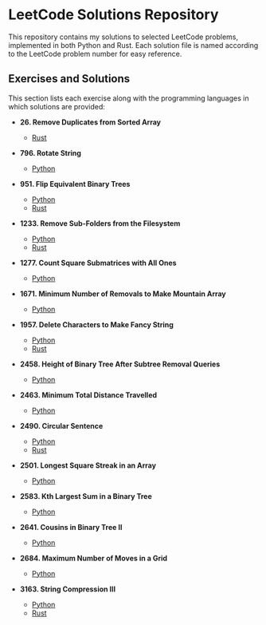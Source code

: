 # LeetCode Solutions Repository

This repository contains my solutions to selected LeetCode problems, implemented in both Python and Rust. Each solution file is named according to the LeetCode problem number for easy reference.

## Exercises and Solutions

This section lists each exercise along with the programming languages in which solutions are provided:

- **26. Remove Duplicates from Sorted Array**
   - [Rust](rust/26.rs)

- **796. Rotate String**
    - [Python](python3/796.py)

- **951. Flip Equivalent Binary Trees**
   - [Python](python3/951.py)
   - [Rust](rust/951.rs)

- **1233. Remove Sub-Folders from the Filesystem**
   - [Python](python3/1233.py)
   - [Rust](rust/1233.rs)

- **1277. Count Square Submatrices with All Ones**
   - [Python](python3/1277.py)

- **1671. Minimum Number of Removals to Make Mountain Array**
    - [Python](python3/1671.py)

- **1957. Delete Characters to Make Fancy String**
    - [Python](python3/1957.py)
    - [Rust](rust/1957.rs)

- **2458. Height of Binary Tree After Subtree Removal Queries**
   - [Python](python3/2458.py)

- **2463. Minimum Total Distance Travelled**
    - [Python](python3/2463.py)

- **2490. Circular Sentence**
    - [Python](python3/2490.py)
    - [Rust](rust/2490.rs)

- **2501. Longest Square Streak in an Array** 
    - [Python](python3/2501.py)

- **2583. Kth Largest Sum in a Binary Tree**
   - [Python](python3/2583.py)

- **2641. Cousins in Binary Tree II**
   - [Python](python3/2641.py)

- **2684. Maximum Number of Moves in a Grid**
    - [Python](python3/2684.py)
    
- **3163. String Compression III**
    - [Python](python3/3163.py)
    - [Rust](rust/3163.rs)
